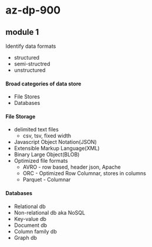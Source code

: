 # az-dp-900

## module 1
Identify data formats
+ structured 
+ semi-structred
+ unstructured

#### Broad categories of data store
+ File Stores
+ Databases

#### File Storage
+ delimited text files
  + csv, tsv, fixed width 
+ Javascript Object Notation(JSON)
+ Extensible Markup Language(XML)
+ Binary Large Object(BLOB)
+ Optimized file formats
  + AVRO - row based, header json, Apache 
  + ORC - Optimized Row Columnar, stores in columns
  + Parquet - Columnar

#### Databases
+ Relational db
+ Non-relational db aka NoSQL
 + Key-value db
 + Document db
 + Column family db
 + Graph db
